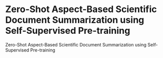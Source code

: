 # Zero-Shot Aspect-Based Scientific Document Summarization using Self-Supervised Pre-training
Zero-Shot Aspect-Based Scientific Document Summarization using Self-Supervised Pre-training
